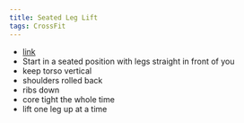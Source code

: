 ```yaml
---
title: Seated Leg Lift
tags: CrossFit
---
```


- [link](https://www.youtube.com/watch?v=k6Y-pI_05r4&ab_channel=Howcast)
- Start in a seated position with legs straight in front of you
- keep torso vertical
- shoulders rolled back
- ribs down
- core tight the whole time
- lift one leg up at a time
